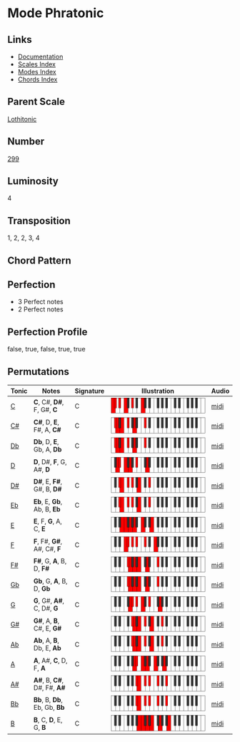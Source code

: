 # Mode Phratonic

## Links

- [Documentation](README.md)
- [Scales Index](Scales.md)
- [Modes Index](Modes.md)
- [Chords Index](Chords.md)

## Parent Scale

[Lothitonic](ScaleLothitonic.md)

## Number

[299](https://ianring.com/musictheory/scales/299)

## Luminosity

4

## Transposition

1, 2, 2, 3, 4

## Chord Pattern



## Perfection

- 3 Perfect notes
- 2 Perfect notes

## Perfection Profile

false, true, false, true, true

## Permutations

| Tonic | Notes | Signature | Illustration | Audio |
|-------|-------|-----------|--------------|-------|
| [C](ModeCNaturalPhratonic.md) | **C**, C#, **D#**, F, G#, **C** | C | ![CNaturalPhratonic](ModeCNaturalPhratonic.png) | [midi](https://github.com/edipermadi/music/blob/main/docs/ModeCNaturalPhratonic.mid?raw=true) |
| [C#](ModeCSharpPhratonic.md) | **C#**, D, **E**, F#, A, **C#** | C | ![CSharpPhratonic](ModeCSharpPhratonic.png) | [midi](https://github.com/edipermadi/music/blob/main/docs/ModeCSharpPhratonic.mid?raw=true) |
| [Db](ModeDFlatPhratonic.md) | **Db**, D, **E**, Gb, A, **Db** | C | ![DFlatPhratonic](ModeDFlatPhratonic.png) | [midi](https://github.com/edipermadi/music/blob/main/docs/ModeDFlatPhratonic.mid?raw=true) |
| [D](ModeDNaturalPhratonic.md) | **D**, D#, **F**, G, A#, **D** | C | ![DNaturalPhratonic](ModeDNaturalPhratonic.png) | [midi](https://github.com/edipermadi/music/blob/main/docs/ModeDNaturalPhratonic.mid?raw=true) |
| [D#](ModeDSharpPhratonic.md) | **D#**, E, **F#**, G#, B, **D#** | C | ![DSharpPhratonic](ModeDSharpPhratonic.png) | [midi](https://github.com/edipermadi/music/blob/main/docs/ModeDSharpPhratonic.mid?raw=true) |
| [Eb](ModeEFlatPhratonic.md) | **Eb**, E, **Gb**, Ab, B, **Eb** | C | ![EFlatPhratonic](ModeEFlatPhratonic.png) | [midi](https://github.com/edipermadi/music/blob/main/docs/ModeEFlatPhratonic.mid?raw=true) |
| [E](ModeENaturalPhratonic.md) | **E**, F, **G**, A, C, **E** | C | ![ENaturalPhratonic](ModeENaturalPhratonic.png) | [midi](https://github.com/edipermadi/music/blob/main/docs/ModeENaturalPhratonic.mid?raw=true) |
| [F](ModeFNaturalPhratonic.md) | **F**, F#, **G#**, A#, C#, **F** | C | ![FNaturalPhratonic](ModeFNaturalPhratonic.png) | [midi](https://github.com/edipermadi/music/blob/main/docs/ModeFNaturalPhratonic.mid?raw=true) |
| [F#](ModeFSharpPhratonic.md) | **F#**, G, **A**, B, D, **F#** | C | ![FSharpPhratonic](ModeFSharpPhratonic.png) | [midi](https://github.com/edipermadi/music/blob/main/docs/ModeFSharpPhratonic.mid?raw=true) |
| [Gb](ModeGFlatPhratonic.md) | **Gb**, G, **A**, B, D, **Gb** | C | ![GFlatPhratonic](ModeGFlatPhratonic.png) | [midi](https://github.com/edipermadi/music/blob/main/docs/ModeGFlatPhratonic.mid?raw=true) |
| [G](ModeGNaturalPhratonic.md) | **G**, G#, **A#**, C, D#, **G** | C | ![GNaturalPhratonic](ModeGNaturalPhratonic.png) | [midi](https://github.com/edipermadi/music/blob/main/docs/ModeGNaturalPhratonic.mid?raw=true) |
| [G#](ModeGSharpPhratonic.md) | **G#**, A, **B**, C#, E, **G#** | C | ![GSharpPhratonic](ModeGSharpPhratonic.png) | [midi](https://github.com/edipermadi/music/blob/main/docs/ModeGSharpPhratonic.mid?raw=true) |
| [Ab](ModeAFlatPhratonic.md) | **Ab**, A, **B**, Db, E, **Ab** | C | ![AFlatPhratonic](ModeAFlatPhratonic.png) | [midi](https://github.com/edipermadi/music/blob/main/docs/ModeAFlatPhratonic.mid?raw=true) |
| [A](ModeANaturalPhratonic.md) | **A**, A#, **C**, D, F, **A** | C | ![ANaturalPhratonic](ModeANaturalPhratonic.png) | [midi](https://github.com/edipermadi/music/blob/main/docs/ModeANaturalPhratonic.mid?raw=true) |
| [A#](ModeASharpPhratonic.md) | **A#**, B, **C#**, D#, F#, **A#** | C | ![ASharpPhratonic](ModeASharpPhratonic.png) | [midi](https://github.com/edipermadi/music/blob/main/docs/ModeASharpPhratonic.mid?raw=true) |
| [Bb](ModeBFlatPhratonic.md) | **Bb**, B, **Db**, Eb, Gb, **Bb** | C | ![BFlatPhratonic](ModeBFlatPhratonic.png) | [midi](https://github.com/edipermadi/music/blob/main/docs/ModeBFlatPhratonic.mid?raw=true) |
| [B](ModeBNaturalPhratonic.md) | **B**, C, **D**, E, G, **B** | C | ![BNaturalPhratonic](ModeBNaturalPhratonic.png) | [midi](https://github.com/edipermadi/music/blob/main/docs/ModeBNaturalPhratonic.mid?raw=true) |
